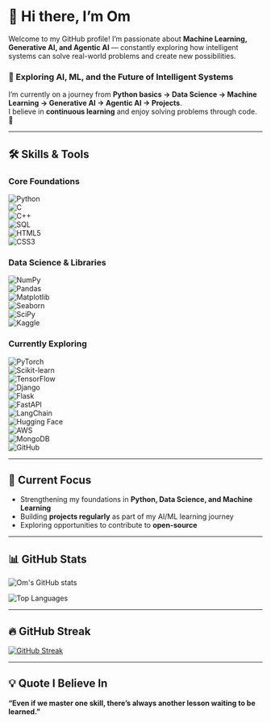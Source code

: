 # 👋 Hi there, I’m Om 

Welcome to my GitHub profile! I’m passionate about **Machine Learning, Generative AI, and Agentic AI** — constantly exploring how intelligent systems can solve real-world problems and create new possibilities.  

### 🚀 Exploring AI, ML, and the Future of Intelligent Systems  
I’m currently on a journey from **Python basics → Data Science → Machine Learning → Generative AI → Agentic AI → Projects**.  
I believe in **continuous learning** and enjoy solving problems through code. 🌱  

---

## 🛠️ Skills & Tools  

### Core Foundations  
![Python](https://img.shields.io/badge/Python-3776AB?style=for-the-badge&logo=python&logoColor=white)  
![C](https://img.shields.io/badge/C-00599C?style=for-the-badge&logo=c&logoColor=white)  
![C++](https://img.shields.io/badge/C++-00599C?style=for-the-badge&logo=cplusplus&logoColor=white)  
![SQL](https://img.shields.io/badge/SQL-336791?style=for-the-badge&logo=postgresql&logoColor=white)  
![HTML5](https://img.shields.io/badge/HTML5-E34F26?style=for-the-badge&logo=html5&logoColor=white)  
![CSS3](https://img.shields.io/badge/CSS3-1572B6?style=for-the-badge&logo=css3&logoColor=white)  

### Data Science & Libraries  
![NumPy](https://img.shields.io/badge/NumPy-013243?style=for-the-badge&logo=numpy&logoColor=white)  
![Pandas](https://img.shields.io/badge/Pandas-150458?style=for-the-badge&logo=pandas&logoColor=white)  
![Matplotlib](https://img.shields.io/badge/Matplotlib-013243?style=for-the-badge&logo=plotly&logoColor=white)  
![Seaborn](https://img.shields.io/badge/Seaborn-4C8CBF?style=for-the-badge&logo=python&logoColor=white)  
![SciPy](https://img.shields.io/badge/SciPy-8CAAE6?style=for-the-badge&logo=scipy&logoColor=white)  
![Kaggle](https://img.shields.io/badge/Kaggle-20BEFF?style=for-the-badge&logo=kaggle&logoColor=white)  

### Currently Exploring  
![PyTorch](https://img.shields.io/badge/PyTorch-EE4C2C?style=for-the-badge&logo=pytorch&logoColor=white)  
![Scikit-learn](https://img.shields.io/badge/Scikit--learn-F7931E?style=for-the-badge&logo=scikit-learn&logoColor=white)  
![TensorFlow](https://img.shields.io/badge/TensorFlow-FF6F00?style=for-the-badge&logo=tensorflow&logoColor=white)  
![Django](https://img.shields.io/badge/Django-092E20?style=for-the-badge&logo=django&logoColor=white)  
![Flask](https://img.shields.io/badge/Flask-000000?style=for-the-badge&logo=flask&logoColor=white)  
![FastAPI](https://img.shields.io/badge/FastAPI-009688?style=for-the-badge&logo=fastapi&logoColor=white)  
![LangChain](https://img.shields.io/badge/LangChain-000000?style=for-the-badge&logo=chainlink&logoColor=white)  
![Hugging Face](https://img.shields.io/badge/HuggingFace-FFB000?style=for-the-badge&logo=huggingface&logoColor=white)  
![AWS](https://img.shields.io/badge/AWS-FF9900?style=for-the-badge&logo=amazonaws&logoColor=white)  
![MongoDB](https://img.shields.io/badge/MongoDB-47A248?style=for-the-badge&logo=mongodb&logoColor=white)  
![GitHub](https://img.shields.io/badge/GitHub-181717?style=for-the-badge&logo=github&logoColor=white)  

---

## 🎯 Current Focus  
- Strengthening my foundations in **Python, Data Science, and Machine Learning**  
- Building **projects regularly** as part of my AI/ML learning journey  
- Exploring opportunities to contribute to **open-source**  

---

## 📊 GitHub Stats  

![Om's GitHub stats](https://github-readme-stats.vercel.app/api?username=Om-Yadav&show_icons=true&theme=tokyonight)  

![Top Languages](https://github-readme-stats.vercel.app/api/top-langs/?username=Om-Yadav&layout=compact&theme=tokyonight)  

---

## 🔥 GitHub Streak  

[![GitHub Streak](https://streak-stats.demolab.com/?user=Om-Yadav&theme=tokyonight)](https://git.io/streak-stats)  

---

## 💡 Quote I Believe In  

**“Even if we master one skill, there’s always another lesson waiting to be learned.”**  
